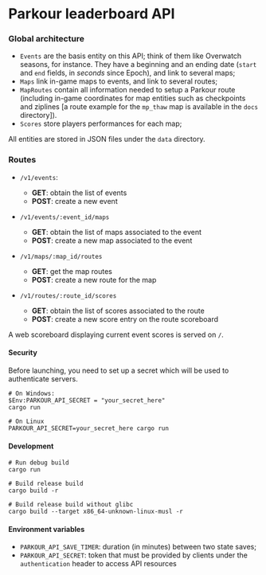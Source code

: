 # Parkour leaderboard API

### Global architecture

* `Events` are the basis entity on this API; think of them like Overwatch seasons, for instance. They have a beginning and an ending date (`start` and `end` fields, in *seconds* since Epoch), and link to several maps;
* `Maps` link in-game maps to events, and link to several routes;
* `MapRoutes` contain all information needed to setup a Parkour route (including in-game coordinates for map entities such as checkpoints and ziplines [a route example for the `mp_thaw` map is available in the `docs` directory]).
* `Scores` store players performances for each map;

All entities are stored in JSON files under the `data` directory.

### Routes

* `/v1/events`:
    * **GET**: obtain the list of events
    * **POST**: create a new event

* `/v1/events/:event_id/maps`
    * **GET**: obtain the list of maps associated to the event
    * **POST**: create a new map associated to the event

* `/v1/maps/:map_id/routes`
    * **GET**: get the map routes
    * **POST**: create a new route for the map

* `/v1/routes/:route_id/scores`
    * **GET**: obtain the list of scores associated to the route
    * **POST**: create a new score entry on the route scoreboard

A web scoreboard displaying current event scores is served on `/`.

#### Security

Before launching, you need to set up a secret which will be used to authenticate servers.

```shell
# On Windows:
$Env:PARKOUR_API_SECRET = "your_secret_here"
cargo run

# On Linux
PARKOUR_API_SECRET=your_secret_here cargo run
```

#### Development

```shell
# Run debug build
cargo run

# Build release build
cargo build -r

# Build release build without glibc
cargo build --target x86_64-unknown-linux-musl -r
```

#### Environment variables

* `PARKOUR_API_SAVE_TIMER`: duration (in minutes) between two state saves;
* `PARKOUR_API_SECRET`: token that must be provided by clients under the `authentication` header to access API resources
